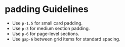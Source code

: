 # padding Guidelines

- Use `p-1.5` for small card padding.
- Use `p-3` for medium section padding.
- Use `p-6` for page-level sections.
- Use `gap-6` between grid items for standard spacing.
